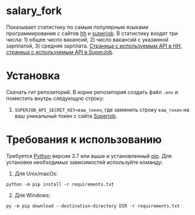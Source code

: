 # salary_fork

Показывает статистику по самым популярным языками программирования с сайтов [hh](https://hh.ru/) и [superjob](https://www.superjob.ru/). В статистику входят три числа: 1) общее число вакансий, 2) число вакансий с указанной зарплатой, 3) средняя зарплата. [Страница с используемым API в HH](https://github.com/hhru/api), [страница с используемым API в SuperJob](https://api.superjob.ru/).

# Установка

Скачать гит репозиторий. В корне репозитория создать файл `.env` и поместить внутрь следующую строку:
1. `SUPERJOB_API_SECRET_KEY=ваш_токен`, где заменить строку `ваш_токен` на ваш уникальный токен с сайта [Superjob](https://api.superjob.ru/).

# Требования к использованию

Требуется [Python](https://www.python.org/downloads/) версии 3.7 или выше и установленный [pip](https://pip.pypa.io/en/stable/getting-started/). Для установки необходимых зависимостей используйте команду:  
1. Для Unix/macOs:
```commandline
python -m pip install -r requirements.txt
```
2. Для Windows:
```commandline
py -m pip download --destination-directory DIR -r requirements.txt
```